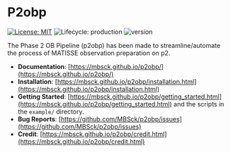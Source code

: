 # P2obp
<!-- Project Shields -->
[![License: MIT](https://img.shields.io/badge/license-MIT-green.svg)](https://opensource.org/licenses/MIT)
![Lifecycle: production](https://img.shields.io/badge/lifecycle-production-orange.svg)
![version](https://img.shields.io/badge/version-1.5.4-blue)

The Phase 2 OB Pipeline (p2obp) has been made to streamline/automate
the process of MATISSE observation preparation on p2.

* **Documentation**: [https://mbsck.github.io/p2obp/](https://mbsck.github.io/p2obp/)
* **Installation**: [https://mbsck.github.io/p2obp/installation.html](https://mbsck.github.io/p2obp/installation.html)
* **Getting Started**: [https://mbsck.github.io/p2obp/getting_started.html](https://mbsck.github.io/p2obp/getting_started.html) and the scripts in the `example/` directory.
* **Bug Reports**: [https://github.com/MBSck/p2obp/issues](https://github.com/MBSck/p2obp/issues)
* **Credit**: [https://mbsck.github.io/p2obp/credit.html](https://mbsck.github.io/p2obp/credit.html)
